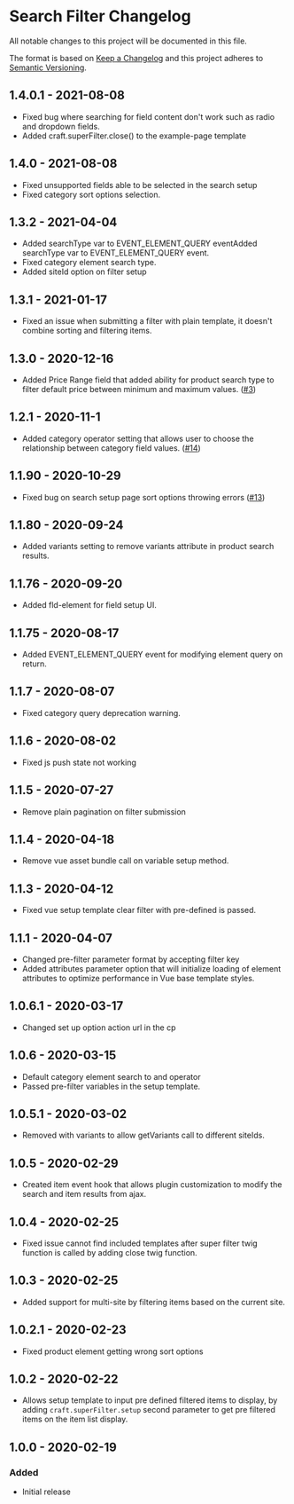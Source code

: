 # Search Filter Changelog

All notable changes to this project will be documented in this file.

The format is based on [Keep a Changelog](http://keepachangelog.com/) and this project adheres to [Semantic Versioning](http://semver.org/).

## 1.4.0.1 - 2021-08-08
- Fixed bug where searching for field content don't work such as radio and dropdown fields.
- Added craft.superFilter.close() to the example-page template

## 1.4.0 - 2021-08-08
- Fixed unsupported fields able to be selected in the search setup
- Fixed category sort options selection.

## 1.3.2 - 2021-04-04
- Added searchType var to EVENT_ELEMENT_QUERY eventAdded searchType var to EVENT_ELEMENT_QUERY event.
- Fixed category element search type.
- Added siteId option on filter setup

## 1.3.1 - 2021-01-17
- Fixed an issue when submitting a filter with plain template, it doesn't combine sorting and filtering items.

## 1.3.0 - 2020-12-16
- Added Price Range field that added ability for product search type to filter default price between minimum and maximum values. ([#3](https://github.com/pdaleramirez/super-filter/issues/3))

## 1.2.1 - 2020-11-1
- Added category operator setting that allows user to choose the relationship between category field values. ([#14]( https://github.com/pdaleramirez/super-filter/issues/14))

## 1.1.90 - 2020-10-29
- Fixed bug on search setup page sort options throwing errors ([#13](https://github.com/pdaleramirez/super-filter/pull/13))

## 1.1.80 - 2020-09-24
- Added variants setting to remove variants attribute in product search results.

## 1.1.76 - 2020-09-20
- Added fld-element for field setup UI.

## 1.1.75 - 2020-08-17
- Added EVENT_ELEMENT_QUERY event for modifying element query on return.

## 1.1.7 - 2020-08-07
- Fixed category query deprecation warning.

## 1.1.6 - 2020-08-02
- Fixed js push state not working

## 1.1.5 - 2020-07-27
- Remove plain pagination on filter submission

## 1.1.4 - 2020-04-18
- Remove vue asset bundle call on variable setup method.

## 1.1.3 - 2020-04-12
- Fixed vue setup template clear filter with pre-defined is passed.

## 1.1.1 - 2020-04-07
- Changed pre-filter parameter format by accepting filter key
- Added attributes parameter option that will initialize loading of element attributes to optimize performance 
in Vue base template styles.

## 1.0.6.1 - 2020-03-17
- Changed set up option action url in the cp

## 1.0.6 - 2020-03-15
- Default category element search to and operator
- Passed pre-filter variables in the setup template.

## 1.0.5.1 - 2020-03-02
- Removed with variants to allow getVariants call to different siteIds.

## 1.0.5 - 2020-02-29
- Created item event hook that allows plugin customization to modify the search and item results from ajax.

## 1.0.4 - 2020-02-25
- Fixed issue cannot find included templates after super filter twig function is called by adding close twig function.

## 1.0.3 - 2020-02-25
- Added support for multi-site by filtering items based on the current site.

## 1.0.2.1 - 2020-02-23
- Fixed product element getting wrong sort options

## 1.0.2 - 2020-02-22
- Allows setup template to input pre defined filtered items to display, by adding `craft.superFilter.setup` 
second parameter to get pre filtered items on the item list display.

## 1.0.0 - 2020-02-19
### Added
- Initial release






